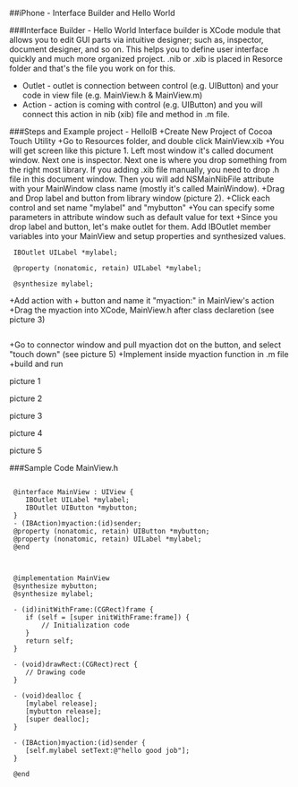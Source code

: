 
##iPhone - Interface Builder and Hello World

###Interface Builder - Hello World 
Interface builder is XCode module that allows you to edit GUI parts via intuitive designer; such as, inspector, document designer, and so on. This helps you to define user interface quickly and much more organized project.
.nib or .xib is placed in Resorce folder and that's the file you work on for this.

- Outlet - outlet is connection between control (e.g. UIButton) and your code in view file (e.g. MainView.h & MainView.m)
- Action - action is coming with control (e.g. UIButton) and you will connect this action in nib (xib) file and method in .m file.

###Steps and Example project - HelloIB
+Create New Project of Cocoa Touch Utility
+Go to Resources folder, and double click MainView.xib
+You will get screen like this picture 1. Left most window it's called document window. Next one is inspector. Next one is where you drop something from the right most library. If you adding .xib file manually, you need to drop .h file in this document window. Then you will add NSMainNibFile attribute with your MainWindow class name (mostly it's called MainWindow).
+Drag and Drop label and button from library window (picture 2).
+Click each control and set name "mylabel" and "mybutton"
+You can specify some parameters in attribute window such as default value for text
+Since you drop label and button, let's make outlet for them. Add IBOutlet member variables into your MainView and setup properties and synthesized values. 
```macos
 IBOutlet UILabel *mylabel;
 ```
```macos
 @property (nonatomic, retain) UILabel *mylabel;
 ```
```macos
 @synthesize mylabel;
 ```
+Add action with + button and name it "myaction:" in MainView's action 
+Drag the myaction into XCode, MainView.h after class declaretion (see picture 3)
```macos
 ```
+Go to connector window and pull myaction dot on the button, and select "touch down" (see picture 5)
+Implement inside myaction function in .m file
+build and run


picture 1


picture 2


picture 3


picture 4


picture 5


###Sample Code
MainView.h
```macos
 
 @interface MainView : UIView {
 	IBOutlet UILabel *mylabel;
 	IBOutlet UIButton *mybutton;
 }
 - (IBAction)myaction:(id)sender;
 @property (nonatomic, retain) UIButton *mybutton;
 @property (nonatomic, retain) UILabel *mylabel;
 @end
 
 ```
```macos
 
 @implementation MainView
 @synthesize mybutton;
 @synthesize mylabel;
 
 - (id)initWithFrame:(CGRect)frame {
 	if (self = [super initWithFrame:frame]) {
 		// Initialization code
 	}
 	return self;
 }
 
 - (void)drawRect:(CGRect)rect {
 	// Drawing code
 }
 
 - (void)dealloc {
 	[mylabel release];
 	[mybutton release];
 	[super dealloc];
 }
 
 - (IBAction)myaction:(id)sender {
 	[self.mylabel setText:@"hello good job"];
 }
 
 @end
 
 ```



